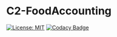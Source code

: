 # C2-FoodAccounting
[![License: MIT](https://img.shields.io/badge/License-MIT-yellow.svg)](https://github.com/safroalex/C2-FoodAccounting/blob/main/LICENSE)
[![Codacy Badge](https://app.codacy.com/project/badge/Grade/5fa36e0239174803b3999dbfe3e40569)](https://app.codacy.com/gh/safroalex/C2-FoodAccounting/dashboard?utm_source=gh&utm_medium=referral&utm_content=&utm_campaign=Badge_grade)

